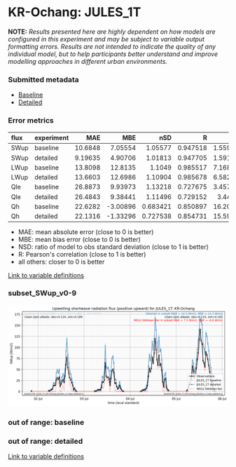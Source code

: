 # KR-Ochang: JULES_1T

**NOTE:** *Results presented here are highly dependent on how models are configured in this experiment and may be subject to variable output formatting errors. Results are not intended to indicate the quality of any individual model, but to help participants better understand and improve modelling approaches in different urban environments.*

### Submitted metadata

- [Baseline](JULES_1T_KR-Ochang_baseline_attrs.md)
- [Detailed](JULES_1T_KR-Ochang_detailed_attrs.md)

### Error metrics

| flux   | experiment   |      MAE |      MBE |      nSD |        R |      5th |    95th |    RMSE |    cRMSE |     AMBE |     1-nSD |       1-R |   nSkewness |   nKurtosis |   Overlap |
|:-------|:-------------|---------:|---------:|---------:|---------:|---------:|--------:|--------:|---------:|---------:|----------:|----------:|------------:|------------:|----------:|
| SWup   | baseline     | 10.6848  |  7.05554 | 1.05577  | 0.947518 |  1.55954 | 17.3509 | 17.7178 | 0.337534 |  7.05554 | 0.0557736 | 0.0524819 |   0.560724  |    1.22585  | 0.128643  |
| SWup   | detailed     |  9.19635 |  4.90706 | 1.01813  | 0.947705 |  1.59117 | 11.7785 | 16.484  | 0.326824 |  4.90706 | 0.018128  | 0.0522946 |   0.561571  |    1.22637  | 0.118376  |
| LWup   | baseline     | 13.8098  | 12.8135  | 1.1049   | 0.985517 |  7.16815 | 30.3801 | 18.3649 | 0.207384 | 12.8135  | 0.104896  | 0.014483  |   3.15374   |    0.207451 | 0.0828521 |
| LWup   | detailed     | 13.6603  | 12.6986  | 1.10904  | 0.985678 |  6.58203 | 30.9186 | 18.3564 | 0.208947 | 12.6986  | 0.109041  | 0.0143224 |   3.25542   |    0.226    | 0.0820443 |
| Qle    | baseline     | 26.8873  |  9.93973 | 1.13218  | 0.727675 |  3.45723 | 30.3263 | 45.1657 | 0.796313 |  9.93973 | 0.13218   | 0.272325  |   0.418738  |    0.944113 | 0.234822  |
| Qle    | detailed     | 26.4843  |  9.38441 | 1.11496  | 0.729152 |  3.4493  | 26.5856 | 44.4679 | 0.785613 |  9.38441 | 0.114962  | 0.270848  |   0.417524  |    0.939439 | 0.231501  |
| Qh     | baseline     | 22.6282  | -3.00896 | 0.683421 | 0.850897 | 16.2023  | 53.1076 | 37.1232 | 0.551382 |  3.00896 | 0.316578  | 0.149103  |   0.0678361 |    0.311153 | 0.402251  |
| Qh     | detailed     | 22.1316  | -1.33296 | 0.727538 | 0.854731 | 15.5993  | 44.6779 | 35.888  | 0.534427 |  1.33296 | 0.272461  | 0.145269  |   0.0556873 |    0.254188 | 0.379532  |

 - MAE: mean absolute error (close to 0 is better)
 - MBE: mean bias error (close to 0 is better)
 - NSD: ratio of model to obs standard deviation (close to 1 is better)
 - R: Pearson's correlation (close to 1 is better)
 - all others: closer to 0 is better

[Link to variable definitions](../modelattrs/variable_definitions.md)

### <a name="subset_swup_v0-9"></a>subset_SWup_v0-9
[![JULES_1T_KR-Ochang_subset_SWup_v0-9.png](JULES_1T_KR-Ochang_subset_SWup_v0-9.png)](JULES_1T_KR-Ochang_subset_SWup_v0-9.png)

### out of range: baseline


### out of range: detailed



[Link to variable definitions](../modelattrs/variable_definitions.md)

